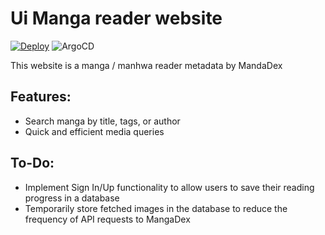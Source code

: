 # Ui Manga reader website

[![Deploy](https://github.com/Mirailisc/ui/actions/workflows/deploy.yml/badge.svg)](https://github.com/Mirailisc/ui/actions/workflows/deploy.yml)
![ArgoCD](https://argocd.arius.cloud/api/badge?name=ui-arisu)

This website is a manga / manhwa reader metadata by MandaDex

## Features:
- Search manga by title, tags, or author
- Quick and efficient media queries

## To-Do:
- Implement Sign In/Up functionality to allow users to save their reading progress in a database
- Temporarily store fetched images in the database to reduce the frequency of API requests to MangaDex
